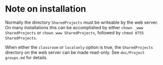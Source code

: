 # Note on installation

Normally the directory `SharedProjects` must be writeable by the web server.
On many installations this can be accomplished by either `chown _www SharedProjects` or `chown www SharedProjects`,
followed by `chmod 0755 SharedProjects`.

When either the `classroom` or `localonly` option is true, the `SharedProjects` directory on the web server can be made read-only.
See `doc/Project groups.md` for details. 
